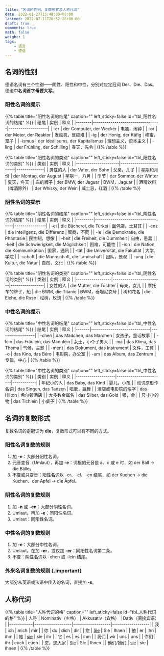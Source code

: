 ```yaml
---
title: "名词的性别、复数形式及人称代词"
date: 2022-01-27T15:48:09+08:00
lastmod: 2022-07-11T20:52:28+08:00
draft: true
comments: true
math: false
weight: 1
tags:
    - 语言
    - 德语
---
```


## 名词的性别

德语名词有三个性别——阴性、阳性和中性，分别对应定冠词 Der、Die、Das。德语中**名词首字母要大写**。

### 阳性名词的提示

{{% table title="阳性名词的结尾" caption="" left_sticky=false id="tbl_阳性名词的结尾"  %}}
| 结尾   | 实例                             | 释义               |
|--------|----------------------------------|--------------------|
| -er    | der Computer, der Wecker         | 电脑，闹钟         |
| -or    | der Motor, der Reaktor           | 发动机，反应堆     |
| -ig    | der Honig, der Käfig             | 峰蜜，笼子         |
| -ismus | der Idealisums, der Kapitalismus | 理想主义，资本主义 |
| -ling  | der Frühling, der Schilling      | 春天，先令         |
{{% /table %}}

{{% table title="阳性名词的类别" caption="" left_sticky=false id="tbl_阳性名词的类别" %}}
| 类别                 | 实例                   | 释义         |
|----------------------|------------------------|--------------|
| 男性的人             | der Vater, der Sohn    | 父亲，儿子   |
| 星期和月份           | der Montag, der August | 星期一，八月 |
| 季节                 | der Sommer, der Winter | 夏天，冬天   |
| 车的牌子             | der BMW, der Jaguar    | BWM，Jaguar  |
| 酒精饮料（啤酒除外） | der Whisky, der Wein   | 威士忌，红酒 |
{{% /table %}}

### 阴性名词的提示

{{% table title="阴性名词的结尾" caption="" left_sticky=false id="tbl_阴性名词的结尾" %}}
| 结尾    | 实例                               | 释义           |
|---------|------------------------------------|----------------|
| -ei     | die Bächerei, die Türkei           | 面包店，土耳其 |
| -enz    | die Intelligenz, die Differenz     | 智商，不同     |
| -ie     | die Demokratie, die Phantasie      | 民主制，想像   |
| -heit   | die Freiheit, die Dummheit         | 自由，愚蠢     |
| -keit   | die Schwierigkeit, die Möglichkeit | 困难，可能性   |
| -ion    | die Nation, die Kommunikation      | 国家，通讯     |
| -tät    | die Universität, die Fakultät      | 大学，学院     |
| -schaft | die Mannschaft, die Landschaft     | 团队，景观     |
| -ung    | die Kultur, die Natur              | 自然，文化     |
{{% /table %}}

{{% table title="阴性名词的类别" caption="" left_sticky=false id="tbl_阴性名词的类别"  %}}
| 类别             | 实例                    | 释义            |
|------------------|-------------------------|-----------------|
| 女性的人         | die Mutter, die Tochter | 母亲，女儿      |
| 摩托车的牌子，船 | die BWM, die Titanic    | BWM，泰坦尼克号 |
| 树和花名         | die Eiche, die Rose     | 松树，玫瑰      |
{{% /table %}}

### 中性名词的提示

{{% table title="中性名词的结尾" caption="" left_sticky=false id="tbl_中性名词的结尾"  %}}
| 结尾  | 实例                         | 释义             |
|-------|------------------------------|------------------|
| -chen | das Mädchen, das Märchen     | 女孩子，童话故事 |
| -lein | das Fräulein, das Männlein   | 女士，小个子男人 |
| -ma   | das Klima, das Thema         | 气候，主题       |
| -ment | das Dokument, das Instrument | 文件，工具       |
| -o    | das Kino, das Búro           | 电影院，办公室   |
| -um   | das Album, das Zentrum       | 专辑，中心       |
{{% /table %}}

{{% table title="中性名词的类别" caption="" left_sticky=false id="tbl_中性名词的类别"  %}}
| 类别               | 实例                   | 释义       |
|--------------------|------------------------|------------|
| 年纪小的人         | das Baby, das Kind     | 婴儿，小孩 |
| 动词原形作名词     | das Singen, das Tanzen | 唱歌，跳舞 |
| 酒店或电影院的名字 | das Hilton             | 希尔顿酒店 |
| 大多数金属名       | das Silber, das Gold   | 银，金     |
| 尺寸小的物         | das Tichlein           | 小桌子     |
{{% /table %}}

## 名词的复数形式

复数名词的定冠词为 **die**，复数形式可以有不同的方式。

### 阳性名词复数的规则

1. 加 **-e**：大部分阳性名词。
2. 元音变音（Umlaut），再加 **-e**：词根的元音是 a、o 或 e 时，如 der Ball -\> die Bälle。
3. 不变或只变音：阳性名词以 -er、-el、-en 结尾，如 der Kuchen -\> die Kuchen、der Apfel -\> die Äpfel。

### 阴性名词的复数规则

1. 加 **-n** 或 **-en**：大部分阴性名词。
2. Umlaut，再加 **-e**：同阳性名词。
3. Umlaut：同阳性名词。

### 中性名词的复数规则

1. 加 **-e**：大部分中性名词。
2. Umlaut，在加 **-er**，或仅加 **-er**：同阳性名词第二条。
3. 不变：阴性名词以 -chen 或 -lein 结尾。

### 外来名词复数的规则 {.important}

大部分从英语或法语中传入的名词，直接加 **-s**。

## 人称代词

{{% table title="人称代词的格" caption="" left_sticky=false id="tbl_人称代词的格"  %}}
| 人称       | Nominativ（主格） | Akkusativ（宾格） | Dativ（间接宾语） |
|------------|-------------------|-------------------|-------------------|
| 我         | ich               | mich              | mir               |
| 你         | du                | dich              | dir               |
| 您         | <ins>Sie</ins>    | Sie               | Ihnen             |
| 他         | er                | Ihn               | ihm               |
| 她         | <ins>sie</ins>    | sie               | ihr               |
| 它         | es                | es                | ihm               |
| 我们       | wir               | uns               | uns               |
| 你们       | ihr               | euch              | euch              |
| 您，您大家 | <ins>Sie</ins>    | Sie               | Ihnen             |
| 他们/她们  | <ins>sie</ins>    | sie               | ihnen             |
{{% /table %}}

